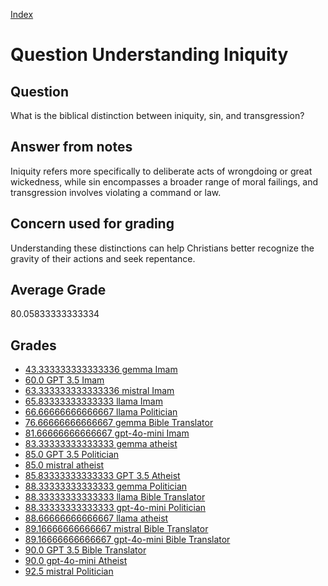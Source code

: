 
[Index](../../index.md)
# Question Understanding Iniquity
## Question
What is the biblical distinction between iniquity, sin, and transgression?

## Answer from notes
Iniquity refers more specifically to deliberate acts of wrongdoing or great wickedness, while sin encompasses a broader range of moral failings, and transgression involves violating a command or law.

## Concern used for grading
Understanding these distinctions can help Christians better recognize the gravity of their actions and seek repentance.

## Average Grade
80.05833333333334

## Grades
 * [43.333333333333336 gemma Imam](../answers/gemma_Imam/Understanding_Iniquity.md)
 * [60.0 GPT 3.5 Imam](../answers/GPT_3.5_Imam/Understanding_Iniquity.md)
 * [63.333333333333336 mistral Imam](../answers/mistral_Imam/Understanding_Iniquity.md)
 * [65.83333333333333 llama Imam](../answers/llama_Imam/Understanding_Iniquity.md)
 * [66.66666666666667 llama Politician](../answers/llama_Politician/Understanding_Iniquity.md)
 * [76.66666666666667 gemma Bible Translator](../answers/gemma_Bible_Translator/Understanding_Iniquity.md)
 * [81.66666666666667 gpt-4o-mini Imam](../answers/gpt-4o-mini_Imam/Understanding_Iniquity.md)
 * [83.33333333333333 gemma atheist](../answers/gemma_atheist/Understanding_Iniquity.md)
 * [85.0 GPT 3.5 Politician](../answers/GPT_3.5_Politician/Understanding_Iniquity.md)
 * [85.0 mistral atheist](../answers/mistral_atheist/Understanding_Iniquity.md)
 * [85.83333333333333 GPT 3.5 Atheist](../answers/GPT_3.5_Atheist/Understanding_Iniquity.md)
 * [88.33333333333333 gemma Politician](../answers/gemma_Politician/Understanding_Iniquity.md)
 * [88.33333333333333 llama Bible Translator](../answers/llama_Bible_Translator/Understanding_Iniquity.md)
 * [88.33333333333333 gpt-4o-mini Politician](../answers/gpt-4o-mini_Politician/Understanding_Iniquity.md)
 * [88.66666666666667 llama atheist](../answers/llama_atheist/Understanding_Iniquity.md)
 * [89.16666666666667 mistral Bible Translator](../answers/mistral_Bible_Translator/Understanding_Iniquity.md)
 * [89.16666666666667 gpt-4o-mini Bible Translator](../answers/gpt-4o-mini_Bible_Translator/Understanding_Iniquity.md)
 * [90.0 GPT 3.5 Bible Translator](../answers/GPT_3.5_Bible_Translator/Understanding_Iniquity.md)
 * [90.0 gpt-4o-mini Atheist](../answers/gpt-4o-mini_Atheist/Understanding_Iniquity.md)
 * [92.5 mistral Politician](../answers/mistral_Politician/Understanding_Iniquity.md)
